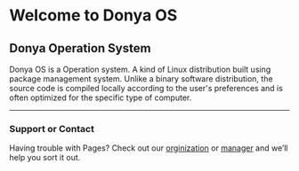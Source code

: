 # Welcome to Donya OS

## Donya Operation System

Donya OS is a Operation system. A kind of Linux distribution built using package management system. Unlike a binary software distribution, the source code is compiled locally according to the user's preferences and is often optimized for the specific type of computer. 
 
------


### Support or Contact

Having trouble with Pages? Check out our [orginization](https://github.com/DonyaOS) or [manager](https://github.com/basemax) and we’ll help you sort it out.
